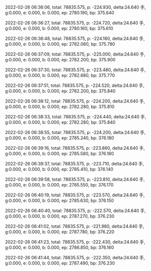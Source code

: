 2022-02-26 06:36:06, total: 78835.575, p: -224.930, delta:24.640 手, g:0.000, e: 0.000, b: 0.000, ep: 2780.190, bp: 375.640

2022-02-26 06:36:27, total: 78835.575, p: -224.720, delta:24.640 手, g:0.000, e: 0.000, b: 0.000, ep: 2780.160, bp: 375.610

2022-02-26 06:36:48, total: 78835.575, p: -224.180, delta:24.640 手, g:0.000, e: 0.000, b: 0.000, ep: 2782.060, bp: 375.780

2022-02-26 06:37:09, total: 78835.575, p: -225.000, delta:24.640 手, g:0.000, e: 0.000, b: 0.000, ep: 2782.200, bp: 375.900

2022-02-26 06:37:30, total: 78835.575, p: -223.480, delta:24.640 手, g:0.000, e: 0.000, b: 0.000, ep: 2782.680, bp: 375.770

2022-02-26 06:37:51, total: 78835.575, p: -224.520, delta:24.640 手, g:0.000, e: 0.000, b: 0.000, ep: 2782.200, bp: 375.840

2022-02-26 06:38:12, total: 78835.575, p: -224.200, delta:24.640 手, g:0.000, e: 0.000, b: 0.000, ep: 2782.280, bp: 375.810

2022-02-26 06:38:33, total: 78835.575, p: -224.440, delta:24.640 手, g:0.000, e: 0.000, b: 0.000, ep: 2782.280, bp: 375.840

2022-02-26 06:38:55, total: 78835.575, p: -224.200, delta:24.640 手, g:0.000, e: 0.000, b: 0.000, ep: 2785.240, bp: 376.180

2022-02-26 06:39:16, total: 78835.575, p: -223.860, delta:24.640 手, g:0.000, e: 0.000, b: 0.000, ep: 2785.580, bp: 376.180

2022-02-26 06:39:37, total: 78835.575, p: -223.710, delta:24.640 手, g:0.000, e: 0.000, b: 0.000, ep: 2785.410, bp: 376.140

2022-02-26 06:39:58, total: 78835.575, p: -223.810, delta:24.640 手, g:0.000, e: 0.000, b: 0.000, ep: 2785.550, bp: 376.170

2022-02-26 06:40:19, total: 78835.575, p: -223.570, delta:24.640 手, g:0.000, e: 0.000, b: 0.000, ep: 2785.630, bp: 376.150

2022-02-26 06:40:40, total: 78835.575, p: -222.570, delta:24.640 手, g:0.000, e: 0.000, b: 0.000, ep: 2787.270, bp: 376.230

2022-02-26 06:41:02, total: 78835.575, p: -221.980, delta:24.640 手, g:0.000, e: 0.000, b: 0.000, ep: 2787.780, bp: 376.220

2022-02-26 06:41:23, total: 78835.575, p: -222.430, delta:24.640 手, g:0.000, e: 0.000, b: 0.000, ep: 2786.850, bp: 376.160

2022-02-26 06:41:44, total: 78835.575, p: -222.350, delta:24.640 手, g:0.000, e: 0.000, b: 0.000, ep: 2787.490, bp: 376.230